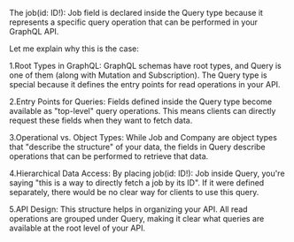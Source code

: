 
The job(id: ID!):
 Job field is declared inside the Query type because it represents 
 a specific query operation that can be performed in your GraphQL API. 
 
Let me explain why this is the case:

1.Root Types in GraphQL:
   GraphQL schemas have root types, and Query is one of them (along with Mutation and Subscription).
   The Query type is special because it defines the entry points for read operations in your API.

2.Entry Points for Queries:
  Fields defined inside the Query type become available as "top-level" query operations. 
  This means clients can directly request these fields when they want to fetch data.

3.Operational vs. Object Types:
  While Job and Company are object types that "describe the structure" of your data, 
  the fields in Query describe operations that can be performed to retrieve that data.

4.Hierarchical Data Access:
  By placing job(id: ID!): Job inside Query, you're saying "this is a way to directly fetch a job by its ID". 
  If it were defined separately, there would be no clear way for clients to use this query.

5.API Design:
  This structure helps in organizing your API. 
  All read operations are grouped under Query, making it clear what queries are available at the root level of your API.
